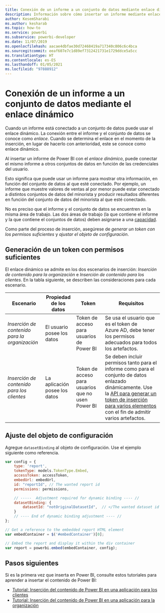 ```yaml
---
title: Conexión de un informe a un conjunto de datos mediante enlace dinámico para obtener información de BI insertada en análisis integrados de Power BI
description: Información sobre cómo insertar un informe mediante enlace dinámico en análisis integrados de Power BI, creando así una mejor información de BI insertada para sus clientes.
author: KesemSharabi
ms.author: kesharab
ms.topic: how-to
ms.service: powerbi
ms.subservice: powerbi-developer
ms.date: 11/07/2019
ms.openlocfilehash: aacae4dbfae30d72468419a717340c806c6c4bca
ms.sourcegitcommit: eeaf607e7c1d89ef7312421731e1729ddce5a5cc
ms.translationtype: HT
ms.contentlocale: es-ES
ms.lasthandoff: 01/05/2021
ms.locfileid: "97888912"
---
```

# <a name="connect-a-report-to-a-dataset-using-dynamic-binding"></a>Conexión de un informe a un conjunto de datos mediante el enlace dinámico 

Cuando un informe está conectado a un conjunto de datos puede usar el enlace dinámico. La conexión entre el informe y el conjunto de datos se conoce como *enlace*. Cuando se determina el enlace en el momento de la inserción, en lugar de hacerlo con anterioridad, este se conoce como enlace dinámico.

Al insertar un informe de Power BI con el *enlace dinámico*, puede conectar el mismo informe a otros conjuntos de datos en función de las credenciales del usuario.

Esto significa que puede usar un informe para mostrar otra información, en función del conjunto de datos al que esté conectado. Por ejemplo, un informe que muestre valores de ventas al por menor puede estar conectado a distintos conjuntos de datos del minorista y producir resultados diferentes en función del conjunto de datos del minorista al que esté conectado.

No es preciso que el informe y el conjunto de datos se encuentren en la misma área de trabajo. Las dos áreas de trabajo (la que contiene el informe y la que contiene el conjuntos de datos) deben asignarse a una [capacidad](azure-pbie-create-capacity.md).

Como parte del proceso de inserción, asegúrese de *generar un token con los permisos suficientes* y *ajustar el objeto de configuración*.

## <a name="generating-a-token-with-sufficient-permissions"></a>Generación de un token con permisos suficientes

El enlace dinámico se admite en los dos escenarios de inserción: *Inserción de contenido para la organización* e *Inserción de contenido para los clientes*. En la tabla siguiente, se describen las consideraciones para cada escenario.

|Escenario  |Propiedad de los datos  |Token  |Requisitos  |
|---------|---------|---------|---------|
|*Inserción de contenido para la organización*    |El usuario posee los datos         |Token de acceso para usuarios de Power BI         |Se usa el usuario que es el token de Azure AD, debe tener los permisos adecuados para todos los artefactos.         |
|*Inserción de contenido para los clientes*     |La aplicación posee los datos         |Token de acceso para usuarios que no usen Power BI         |Se deben incluir permisos tanto para el informe como para el conjunto de datos enlazado dinámicamente. Use la [API para generar un token de inserción para varios elementos](/rest/api/power-bi/embedtoken/generatetoken) con el fin de admitir varios artefactos.         |

## <a name="adjusting-the-config-object"></a>Ajuste del objeto de configuración
Agregue `datasetBinding` al objeto de configuración. Use el ejemplo siguiente como referencia.

```javascript
var config = {
    type: 'report',
    tokenType: models.TokenType.Embed,
    accessToken: accessToken,
    embedUrl: embedUrl,
    id: "reportId", // The wanted report id
    permissions: permissions,

    // -----  Adjustment required for dynamic binding ---- //
    datasetBinding: {
        datasetId: "notOriginalDatasetId",  // </The wanted dataset id
    }
    // ---- End of dynamic binding adjustment ---- //
};

// Get a reference to the embedded report HTML element
var embedContainer = $('#embedContainer')[0];

// Embed the report and display it within the div container
var report = powerbi.embed(embedContainer, config);
```

## <a name="next-steps"></a>Pasos siguientes

Si es la primera vez que inserta en Power BI, consulte estos tutoriales para aprender a insertar el contenido de Power BI:
* [Tutorial: Inserción del contenido de Power BI en una aplicación para los clientes](embed-sample-for-customers.md)
* [Tutorial: Inserción del contenido de Power BI en una aplicación para la organización](embed-sample-for-your-organization.md)